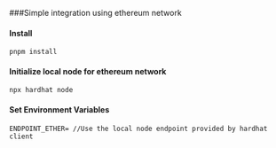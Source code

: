 ###Simple integration using ethereum network


#### Install
```shell
pnpm install
```

#### Initialize local node for ethereum network
```shell
npx hardhat node
```

#### Set Environment Variables
```
ENDPOINT_ETHER= //Use the local node endpoint provided by hardhat client

```
